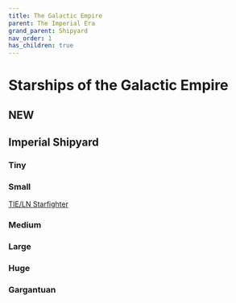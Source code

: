 ```yaml
---
title: The Galactic Empire
parent: The Imperial Era
grand_parent: Shipyard
nav_order: 1
has_children: true
---
```


# Starships of the Galactic Empire

## NEW

## Imperial Shipyard

### Tiny


### Small
[TIE/LN Starfighter](https://drakeryzer.github.io/DrakeSW5E/Starships/Shipyard/Imperial%20Era/The%20Galactic%20Empire/Small/Index.html#tieln-starfighter)

### Medium


### Large


### Huge


### Gargantuan
